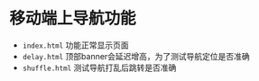# 移动端上导航功能

- `index.html` 功能正常显示页面
- `delay.html` 顶部banner会延迟增高，为了测试导航定位是否准确
- `shuffle.html` 测试导航打乱后跳转是否准确




